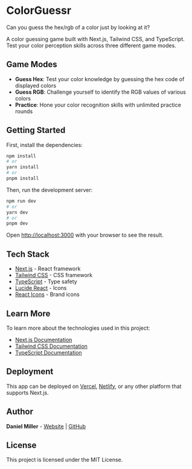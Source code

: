 # ColorGuessr

Can you guess the hex/rgb of a color just by looking at it?

A color guessing game built with Next.js, Tailwind CSS, and TypeScript. Test your color perception skills across three different game modes.

## Game Modes

- **Guess Hex**: Test your color knowledge by guessing the hex code of displayed colors
- **Guess RGB**: Challenge yourself to identify the RGB values of various colors  
- **Practice**: Hone your color recognition skills with unlimited practice rounds

## Getting Started

First, install the dependencies:

```bash
npm install
# or
yarn install
# or
pnpm install
```

Then, run the development server:

```bash
npm run dev
# or
yarn dev
# or
pnpm dev
```

Open [http://localhost:3000](http://localhost:3000) with your browser to see the result.

## Tech Stack

- [Next.js](https://nextjs.org) - React framework
- [Tailwind CSS](https://tailwindcss.com) - CSS framework
- [TypeScript](https://www.typescriptlang.org) - Type safety
- [Lucide React](https://lucide.dev) - Icons
- [React Icons](https://react-icons.github.io/react-icons/) - Brand icons

## Learn More

To learn more about the technologies used in this project:

- [Next.js Documentation](https://nextjs.org/docs)
- [Tailwind CSS Documentation](https://tailwindcss.com/docs)
- [TypeScript Documentation](https://www.typescriptlang.org/docs)

## Deployment

This app can be deployed on [Vercel](https://vercel.com), [Netlify](https://netlify.com), or any other platform that supports Next.js.

## Author

**Daniel Miller** - [Website](https://www.matv.io) | [GitHub](https://www.github.com/syntheit/colorguessr)

## License

This project is licensed under the MIT License.
